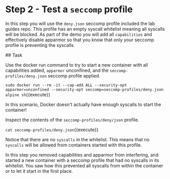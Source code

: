# Step 2 - Test a `seccomp` profile

In this step you will use the `deny.json` seccomp profile included the lab guides repo. This profile has an empty syscall whitelist meaning all syscalls will be blocked. As part of the demo you will add all `capabilities` and effectively disable apparmor so that you know that only your seccomp profile is preventing the syscalls.



## Task

Use the docker run command to try to start a new container with all capabilities added, `apparmor` unconfined, and the `seccomp-profiles/deny.json` seccomp profile applied.


`sudo docker run --rm -it --cap-add ALL --security-opt apparmor=unconfined --security-opt seccomp=seccomp-profiles/deny.json alpine sh`{{execute}}




In this scenario, Docker doesn't actually have enough syscalls to start the container!

Inspect the contents of the `seccomp-profiles/deny/json` profile.

`cat seccomp-profiles/deny.json`{{execute}}


Notice that there are no `syscalls` in the whitelist. This means that no `syscalls` will be allowed from containers started with this profile.

In this step you removed capabilities and apparmor from interfering, and started a new container with a seccomp profile that had no syscalls in its whitelist. You saw how this prevented all syscalls from within the container or to let it start in the first place.
